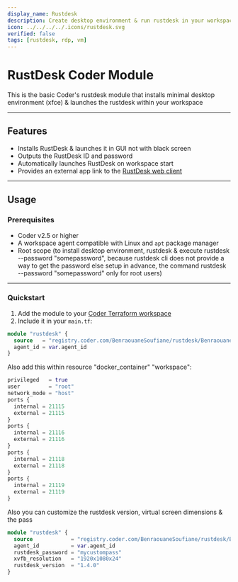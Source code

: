 ```yaml
---
display_name: Rustdesk
description: Create desktop environment & run rustdesk in your workspace
icon: ../../../../.icons/rustdesk.svg
verified: false
tags: [rustdesk, rdp, vm]
---
```


# RustDesk Coder Module

This is the basic Coder's rustdesk module that installs minimal desktop environment (xfce) & launches the rustdesk within your workspace

---

## Features

- Installs RustDesk & launches it in GUI not with black screen
- Outputs the RustDesk ID and password
- Automatically launches RustDesk on workspace start
- Provides an external app link to the [RustDesk web client](https://rustdesk.com/web)

---

## Usage

### Prerequisites

- Coder v2.5 or higher
- A workspace agent compatible with Linux and `apt` package manager
- Root scope (to install desktop environment, rustdesk & execute rustdesk --password "somepassword", because rustdesk cli does not provide a way to get the password else setup in advance, the command rustdesk --password "somepassword" only for root users)

---

### Quickstart

1. Add the module to your [Coder Terraform workspace](https://registry.coder.com)
2. Include it in your `main.tf`:

```tf
module "rustdesk" {
  source   = "registry.coder.com/BenraouaneSoufiane/rustdesk/BenraouaneSoufiane"
  agent_id = var.agent_id
}
```

Also add this within resource "docker_container" "workspace":

```tf
privileged   = true
user         = "root"
network_mode = "host"
ports {
  internal = 21115
  external = 21115
}
ports {
  internal = 21116
  external = 21116
}
ports {
  internal = 21118
  external = 21118
}
ports {
  internal = 21119
  external = 21119
}
```

Also you can customize the rustdesk version, virtual screen dimensions & the pass

```tf
module "rustdesk" {
  source            = "registry.coder.com/BenraouaneSoufiane/rustdesk/BenraouaneSoufiane"
  agent_id          = var.agent_id
  rustdesk_password = "mycustompass"
  xvfb_resolution   = "1920x1080x24"
  rustdesk_version  = "1.4.0"
}
```
